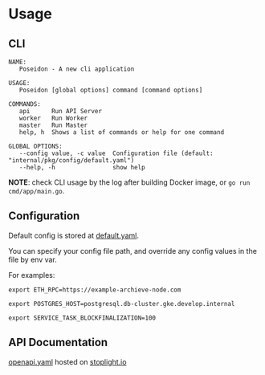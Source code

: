 # Usage

## CLI

```
NAME:
   Poseidon - A new cli application

USAGE:
   Poseidon [global options] command [command options]

COMMANDS:
   api      Run API Server
   worker   Run Worker
   master   Run Master
   help, h  Shows a list of commands or help for one command

GLOBAL OPTIONS:
   --config value, -c value  Configuration file (default: "internal/pkg/config/default.yaml")
   --help, -h                show help
```

**NOTE**: check CLI usage by the log after building Docker image, or ```go run cmd/app/main.go```.


## Configuration

Default config is stored at [default.yaml](/internal/pkg/config/default.yaml).

You can specify your config file path, and override any config values in the file by env var.


For examples:
```shell
export ETH_RPC=https://example-archieve-node.com

export POSTGRES_HOST=postgresql.db-cluster.gke.develop.internal

export SERVICE_TASK_BLOCKFINALIZATION=100
```

## API Documentation

[openapi.yaml](/docs/openapi.yaml) hosted on [stoplight.io](https://psdon.stoplight.io/docs/poseidon/16e3c17d0c7f5-poseidon)
